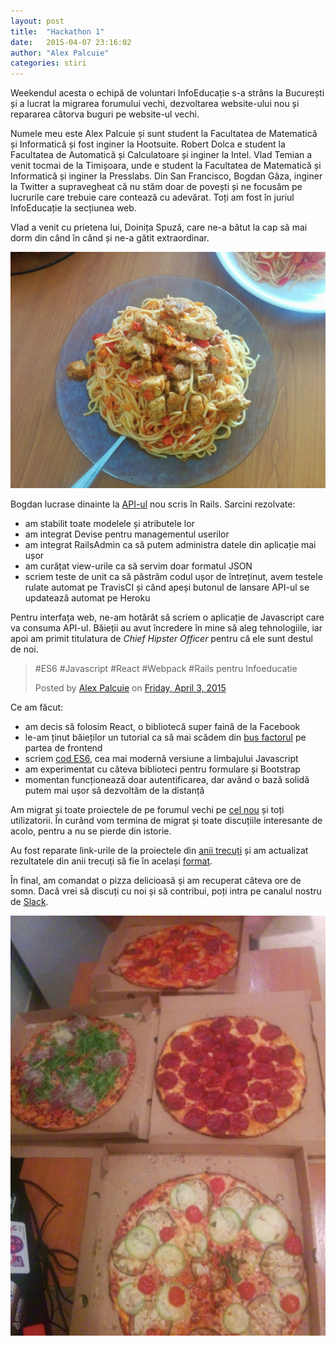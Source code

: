 ```yaml
---
layout: post
title:  "Hackathon 1"
date:   2015-04-07 23:16:02
author: "Alex Palcuie"
categories: stiri
---
```


Weekendul acesta o echipă de voluntari InfoEducație s-a strâns la București și a lucrat la migrarea forumului vechi, dezvoltarea website-ului nou și repararea câtorva buguri pe website-ul vechi.

<!-- more -->

Numele meu este Alex Palcuie și sunt student la Facultatea de Matematică și Informatică și fost inginer la Hootsuite. Robert Dolca e student la Facultatea de Automatică și Calculatoare și inginer la Intel. Vlad Temian a venit tocmai de la Timișoara, unde e student la Facultatea de Matematică și Informatică și inginer la Presslabs. Din San Francisco, Bogdan Gâza, inginer la Twitter a supravegheat că nu stăm doar de povești și ne focusăm pe lucrurile care trebuie care contează cu adevărat. Toți am fost în juriul InfoEducație la secțiunea web.

Vlad a venit cu prietena lui, Doinița Spuză, care ne-a bătut la cap să mai dorm din când în când și ne-a gătit extraordinar.

![poză cu spaghetele](/assets/images/hackathon-1/spaghete.png)

Bogdan lucrase dinainte la [API-ul](https://github.com/infoeducatie/infoeducatie-api) nou scris în Rails. Sarcini rezolvate:

- am stabilit toate modelele și atributele lor
- am integrat Devise pentru managementul userilor
- am integrat RailsAdmin ca să putem administra datele din aplicație mai ușor
- am curățat view-urile ca să servim doar formatul JSON
- scriem teste de unit ca să păstrăm codul ușor de întreținut, avem testele rulate automat pe TravisCI și când apeși butonul de lansare API-ul se updatează automat pe Heroku

Pentru interfața web, ne-am hotărât să scriem o aplicație de Javascript care va consuma API-ul. Băieții au avut încredere în mine să aleg tehnologiile, iar apoi am primit titulatura de _Chief Hipster Officer_ pentru că ele sunt destul de noi.

<div id="fb-root" style="text-align: middle"></div><script>(function(d, s, id) {  var js, fjs = d.getElementsByTagName(s)[0];  if (d.getElementById(id)) return;  js = d.createElement(s); js.id = id;  js.src = "//connect.facebook.net/en_US/sdk.js#xfbml=1&version=v2.3";  fjs.parentNode.insertBefore(js, fjs);}(document, 'script', 'facebook-jssdk'));</script><div class="fb-post" data-href="https://www.facebook.com/photo.php?fbid=10203354237251257&amp;set=a.1629379388961.71500.1670899814&amp;type=1" data-width="500"><div class="fb-xfbml-parse-ignore"><blockquote cite="https://www.facebook.com/photo.php?fbid=10203354237251257&amp;set=a.1629379388961.71500.1670899814&amp;type=1"><p>#ES6 #Javascript #React #Webpack #Rails pentru Infoeducatie</p>Posted by <a href="https://www.facebook.com/palcuiealex">Alex Palcuie</a> on <a href="https://www.facebook.com/photo.php?fbid=10203354237251257&amp;set=a.1629379388961.71500.1670899814&amp;type=1">Friday, April 3, 2015</a></blockquote></div></div>

Ce am făcut:

- am decis să folosim React, o bibliotecă super faină de la Facebook
- le-am ținut băieților un tutorial ca să mai scădem din [bus factorul](http://en.wikipedia.org/wiki/Bus_factor) pe partea de frontend
- scriem [cod ES6](https://github.com/infoeducatie/infoeducatie-ui/blob/572ad9cb41b2ec69e558c95aeb47c7d741752ae6/src/main.jsx), cea mai modernă versiune a limbajului Javascript
- am experimentat cu câteva biblioteci pentru formulare și Bootstrap
- momentan funcționează doar autentificarea, dar având o bază solidă putem mai ușor să dezvoltăm de la distanță

Am migrat și toate proiectele de pe forumul vechi pe [cel nou](htt//community.infoeducatie.ro/) și toți utilizatorii. În curând vom termina de migrat și toate discuțiile interesante de acolo, pentru a nu se pierde din istorie.

Au fost reparate link-urile de la proiectele din [anii trecuți](http://infoeducatie.ro/participanti.php?year=2014) și am actualizat rezultatele din anii trecuți să fie în același [format](http://infoeducatie.ro/rezultate.php).

În final, am comandat o pizza delicioasă și am recuperat câteva ore de somn. Dacă vrei să discuți cu noi și să contribui, poți intra pe canalul nostru de [Slack](https://infoeducatie.slack.com/).

![pizza](/assets/images/hackathon-1/pizza.png)
